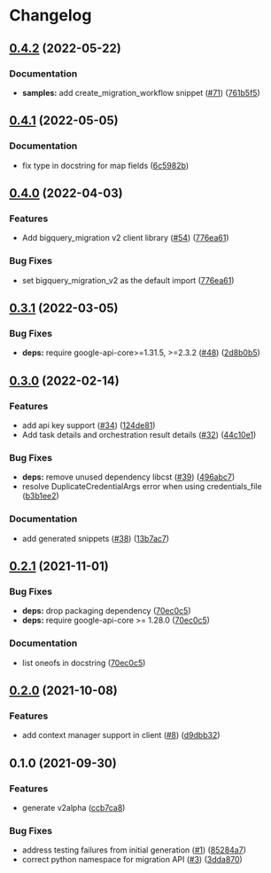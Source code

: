 # Changelog

## [0.4.2](https://github.com/googleapis/python-bigquery-migration/compare/v0.4.1...v0.4.2) (2022-05-22)


### Documentation

* **samples:** add create_migration_workflow snippet ([#71](https://github.com/googleapis/python-bigquery-migration/issues/71)) ([761b5f5](https://github.com/googleapis/python-bigquery-migration/commit/761b5f5045edbe8c81a31f501bf3b14de7dffe20))

## [0.4.1](https://github.com/googleapis/python-bigquery-migration/compare/v0.4.0...v0.4.1) (2022-05-05)


### Documentation

* fix type in docstring for map fields ([6c5982b](https://github.com/googleapis/python-bigquery-migration/commit/6c5982bf2fcc0d90d6a6951a7dd676e9b7974627))

## [0.4.0](https://github.com/googleapis/python-bigquery-migration/compare/v0.3.1...v0.4.0) (2022-04-03)


### Features

* Add bigquery_migration v2 client library  ([#54](https://github.com/googleapis/python-bigquery-migration/issues/54)) ([776ea61](https://github.com/googleapis/python-bigquery-migration/commit/776ea6189f6a94c5daa5af6b4fa7e0e3b21015ec))


### Bug Fixes

* set bigquery_migration_v2 as the default import ([776ea61](https://github.com/googleapis/python-bigquery-migration/commit/776ea6189f6a94c5daa5af6b4fa7e0e3b21015ec))

## [0.3.1](https://github.com/googleapis/python-bigquery-migration/compare/v0.3.0...v0.3.1) (2022-03-05)


### Bug Fixes

* **deps:** require google-api-core>=1.31.5, >=2.3.2 ([#48](https://github.com/googleapis/python-bigquery-migration/issues/48)) ([2d8b0b5](https://github.com/googleapis/python-bigquery-migration/commit/2d8b0b5845573d2784b6bfa925285c6ddac5c1e7))

## [0.3.0](https://github.com/googleapis/python-bigquery-migration/compare/v0.2.1...v0.3.0) (2022-02-14)


### Features

* add api key support ([#34](https://github.com/googleapis/python-bigquery-migration/issues/34)) ([124de81](https://github.com/googleapis/python-bigquery-migration/commit/124de81e97b39694433820678704b3f6079ce1e2))
* Add task details and orchestration result details ([#32](https://github.com/googleapis/python-bigquery-migration/issues/32)) ([44c10e1](https://github.com/googleapis/python-bigquery-migration/commit/44c10e17767135b7a5c9a5e22b82260be75459b1))


### Bug Fixes

* **deps:** remove unused dependency libcst ([#39](https://github.com/googleapis/python-bigquery-migration/issues/39)) ([496abc7](https://github.com/googleapis/python-bigquery-migration/commit/496abc7854985c6f1bfd8463330f2f07a0f3048c))
* resolve DuplicateCredentialArgs error when using credentials_file ([b3b1ee2](https://github.com/googleapis/python-bigquery-migration/commit/b3b1ee2c0075adadedeef28a5853a440fc1e6535))


### Documentation

* add generated snippets ([#38](https://github.com/googleapis/python-bigquery-migration/issues/38)) ([13b7ac7](https://github.com/googleapis/python-bigquery-migration/commit/13b7ac71ace1cc226d6fa5b43dde345c3ac3e489))

## [0.2.1](https://www.github.com/googleapis/python-bigquery-migration/compare/v0.2.0...v0.2.1) (2021-11-01)


### Bug Fixes

* **deps:** drop packaging dependency ([70ec0c5](https://www.github.com/googleapis/python-bigquery-migration/commit/70ec0c5da7cf18ed632bfb19c5f2d6bfb8d2334a))
* **deps:** require google-api-core >= 1.28.0 ([70ec0c5](https://www.github.com/googleapis/python-bigquery-migration/commit/70ec0c5da7cf18ed632bfb19c5f2d6bfb8d2334a))


### Documentation

* list oneofs in docstring ([70ec0c5](https://www.github.com/googleapis/python-bigquery-migration/commit/70ec0c5da7cf18ed632bfb19c5f2d6bfb8d2334a))

## [0.2.0](https://www.github.com/googleapis/python-bigquery-migration/compare/v0.1.0...v0.2.0) (2021-10-08)


### Features

* add context manager support in client ([#8](https://www.github.com/googleapis/python-bigquery-migration/issues/8)) ([d9dbb32](https://www.github.com/googleapis/python-bigquery-migration/commit/d9dbb32edeffee1e559f979300713a4a10cd9806))

## 0.1.0 (2021-09-30)


### Features

* generate v2alpha ([ccb7ca8](https://www.github.com/googleapis/python-bigquery-migration/commit/ccb7ca8473252da1eeab1ba4338c65a5ff0e6e8e))


### Bug Fixes

* address testing failures from initial generation ([#1](https://www.github.com/googleapis/python-bigquery-migration/issues/1)) ([85284a7](https://www.github.com/googleapis/python-bigquery-migration/commit/85284a7f1f7ed39cd2de61ecae5ed40656283533))
* correct python namespace for migration API ([#3](https://www.github.com/googleapis/python-bigquery-migration/issues/3)) ([3dda870](https://www.github.com/googleapis/python-bigquery-migration/commit/3dda8702d54ee39897322215c2a551921356ae61))
